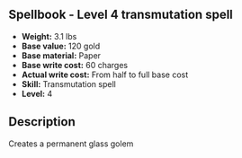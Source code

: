 ## Spellbook - Level 4 transmutation spell
- **Weight:** 3.1 lbs
- **Base value:** 120 gold
- **Base material:** Paper
- **Base write cost:** 60 charges
- **Actual write cost:** From half to full base cost
- **Skill:** Transmutation spell
- **Level:** 4
## Description
Creates a permanent glass golem
